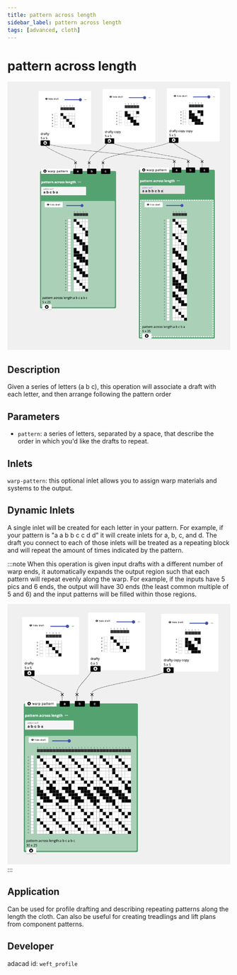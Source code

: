 ```yaml
---
title: pattern across length
sidebar_label: pattern across length
tags: [advanced, cloth]
---
```

# pattern across length
![file](./img/weft_profile.png)


## Description
Given a series of letters (a b c), this operation will associate a draft with each letter, and then arrange following the pattern order 


## Parameters
- `pattern`: a series of letters, separated by a space, that describe the order in which you'd like the drafts to repeat.

## Inlets
`warp-pattern`: this optional inlet allows you to assign warp materials and systems to the output. 

## Dynamic Inlets
A single inlet will be created for each letter in your pattern. For example, if your pattern is "a a b b c c d d" it will create inlets for a, b, c, and d. The draft you connect to each of those inlets will be treated as a repeating block and will repeat the amount of times indicated by the pattern. 


:::note
When this operation is given input drafts with a different number of warp ends, it automatically expands the output region such that each pattern will repeat evenly along the warp. For example, if the inputs have 5 pics and 6 ends, the output will have 30 ends (the least common multiple of 5 and 6) and the input patterns will be filled within those regions. 

![file](./img/weft_profile_helper.png)
:::


## Application
Can be used for profile drafting and describing repeating patterns along the length the cloth. Can also be useful for creating treadlings and lift plans from component patterns. 

## Developer
adacad id: `weft_profile`
